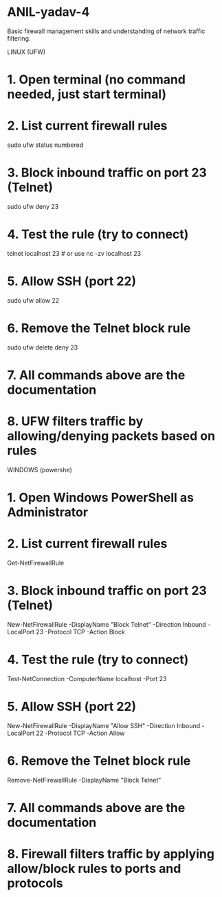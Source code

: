 # ANIL-yadav-4
Basic firewall management skills and understanding of network traffic filtering.

LINUX (UFW)

# 1. Open terminal (no command needed, just start terminal)

# 2. List current firewall rules
sudo ufw status numbered

# 3. Block inbound traffic on port 23 (Telnet)
sudo ufw deny 23

# 4. Test the rule (try to connect)
telnet localhost 23   # or use nc -zv localhost 23

# 5. Allow SSH (port 22)
sudo ufw allow 22

# 6. Remove the Telnet block rule
sudo ufw delete deny 23

# 7. All commands above are the documentation
# 8. UFW filters traffic by allowing/denying packets based on rules

WINDOWS (powershe)

# 1. Open Windows PowerShell as Administrator

# 2. List current firewall rules
Get-NetFirewallRule

# 3. Block inbound traffic on port 23 (Telnet)
New-NetFirewallRule -DisplayName "Block Telnet" -Direction Inbound -LocalPort 23 -Protocol TCP -Action Block

# 4. Test the rule (try to connect)
Test-NetConnection -ComputerName localhost -Port 23

# 5. Allow SSH (port 22)
New-NetFirewallRule -DisplayName "Allow SSH" -Direction Inbound -LocalPort 22 -Protocol TCP -Action Allow

# 6. Remove the Telnet block rule
Remove-NetFirewallRule -DisplayName "Block Telnet"

# 7. All commands above are the documentation
# 8. Firewall filters traffic by applying allow/block rules to ports and protocols
